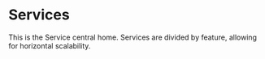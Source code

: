 # Services
This is the Service central home. Services are divided by feature, allowing for horizontal scalability.
